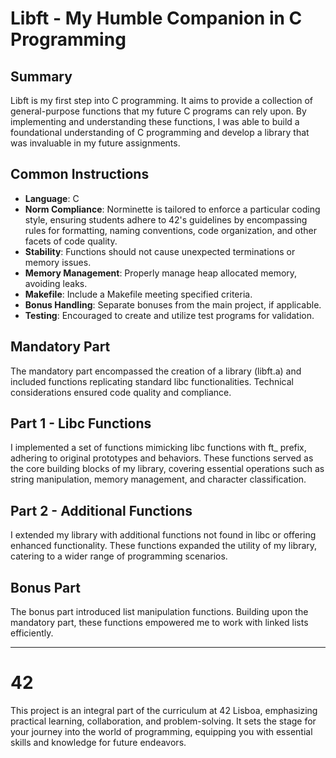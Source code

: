 # Libft - My Humble Companion in C Programming

## Summary

Libft is my first step into C programming. It aims to provide a collection of general-purpose functions that my future C programs can rely upon. By implementing and understanding these functions, I was able to build a foundational understanding of C programming and develop a library that was invaluable in my future assignments.

## Common Instructions

- **Language**: C
- **Norm Compliance**: Norminette is tailored to enforce a particular coding style, ensuring students adhere to 42's guidelines by encompassing rules for formatting, naming conventions, code organization, and other facets of code quality.
- **Stability**: Functions should not cause unexpected terminations or memory issues.
- **Memory Management**: Properly manage heap allocated memory, avoiding leaks.
- **Makefile**: Include a Makefile meeting specified criteria.
- **Bonus Handling**: Separate bonuses from the main project, if applicable.
- **Testing**: Encouraged to create and utilize test programs for validation.

## Mandatory Part

The mandatory part encompassed the creation of a library (libft.a) and included functions replicating standard libc functionalities. Technical considerations ensured code quality and compliance.

## Part 1 - Libc Functions

I implemented a set of functions mimicking libc functions with ft_ prefix, adhering to original prototypes and behaviors. These functions served as the core building blocks of my library, covering essential operations such as string manipulation, memory management, and character classification.

## Part 2 - Additional Functions

I extended my library with additional functions not found in libc or offering enhanced functionality. These functions expanded the utility of my library, catering to a wider range of programming scenarios.

## Bonus Part

The bonus part introduced list manipulation functions. Building upon the mandatory part, these functions empowered me to work with linked lists efficiently.

---
# 42
This project is an integral part of the curriculum at 42 Lisboa, emphasizing practical learning, collaboration, and problem-solving. It sets the stage for your journey into the world of programming, equipping you with essential skills and knowledge for future endeavors.
